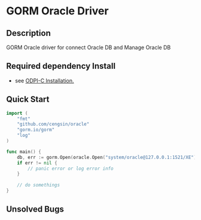 # GORM Oracle Driver

## Description

GORM Oracle driver for connect Oracle DB and Manage Oracle DB

## Required dependency Install

- see [ODPI-C Installation.](https://oracle.github.io/odpi/doc/installation.html)

## Quick Start

```go
import (
	"fmt"
	"github.com/cengsin/oracle"
	"gorm.io/gorm"
	"log"
)

func main() {
    db, err := gorm.Open(oracle.Open("system/oracle@127.0.0.1:1521/XE"), &gorm.Config{})
    if err != nil {
        // panic error or log error info
    } 
    
    // do somethings
}
```

## Unsolved Bugs


